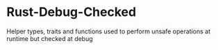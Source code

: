 # Rust-Debug-Checked
Helper types, traits and functions used to perform unsafe operations at runtime but checked at debug
